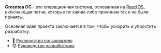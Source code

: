 **Greentea ОС** - это операционная система, основанная на [ReactOS](https://reactos.org/), включающая патчи, которые по каким-либо причинам так и не были приняты.

Основная идея проекта заключается в том, чтобы ускорить и упростить разработку.

* :busts_in_silhouette: [Руководство пользователя](https://github.com/GreenteaOS/Greentea/blob/master/russian/User-Guide/README.md)
* :smiling_imp: [Руководство разработчика](https://github.com/GreenteaOS/Greentea/blob/master/russian/Developer-Guide/README.md)
